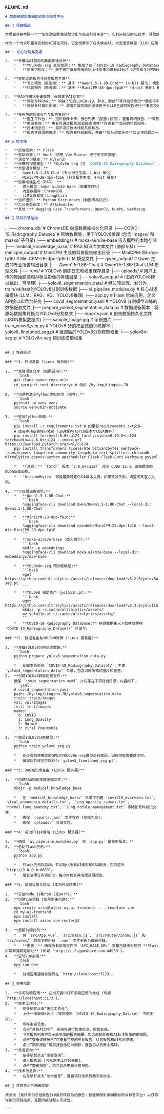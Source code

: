 ### **`README.md`**

```markdown
# 智能肺部影像辅助诊断与科普平台

## 🚀 项目概述

本项目旨在构建一个**智能肺部影像辅助诊断与患者科普平台**。它利用前沿的AI技术，辅助医生对胸部X光片进行初步的**肺部病灶实例分割**，自动生成**专业的诊断报告草稿**。同时，系统还能将这份专业报告转化为**通俗易懂的患者科普报告**，从而提升医疗效率，优化医患沟通。

作为一个为求职量身定制的AI算法项目，它全面展示了在多模态AI、大型语言模型（LLM）应用、检索增强生成（RAG）、知识图谱、模型优化及全栈开发等方面的综合实力。

## ✨ 核心功能与亮点

1.  **多模态AI驱动的肺部影像分析**
    *   **YOLOv8n-seg 真实微调：** 集成了在 `COVID-19 Radiography Database` 上微调的 **YOLOv8n-seg** 模型，实现对胸部X光片中 **COVID-19、肺部混浊、病毒性肺炎**等病灶的**精确实例分割**。
    *   **影像可视化：** 医生端可直观查看原始上传影像和带有AI标注（边界框与分割掩码）的影像。

2.  **智能诊断报告与科普报告生成**
    *   **专业报告（医生端）：** 基于 **Qwen1.5-1.8B-Chat** (4-bit 量化) 模型，结合AI影像分析结果、患者临床信息及RAG检索的肺部专科知识，生成结构严谨、内容专业的初步诊断报告草稿。
    *   **科普报告（患者端）：** 基于 **MiniCPM-2B-dpo-fp16** (4-bit 量化) 模型，将专业报告转化为通俗易懂、语气友好的患者科普报告，解释病情、治疗方案和注意事项。

3.  **RAG与知识图谱增强，有效减少AI幻觉**
    *   **肺部专科RAG：** 构建了包含COVID-19、肺炎、肺结节等详细信息的**肺部专科知识库**，通过 **moka-ai/m3e-base** 嵌入模型和 **ChromaDB** 向量数据库，为LLM提供精准的上下文。
    *   **肺部专科知识图谱：** 深度扩展的知识图谱用于对LLM生成的报告进行**事实校验和逻辑引导**，显著提升报告的准确性和可靠性，**从源头抑制AI幻觉**。

4.  **多角色前后端交互与报告管理**
    *   **医生工作台：** 提供影像上传、报告列表（含图片预览）、查看详细报告、**软删除报告**等功能。
    *   **患者查询：** 患者可通过报告ID直接查询并**只查看**自己的科普报告。
    *   **技术信息页：** 展示项目技术栈和系统状态。
    *   **报告生命周期管理：** 报告支持软删除，并由**后台调度任务**自动清理超过一天的已删除报告及关联文件。

## ⚙️ 技术栈

*   **后端框架：** Flask
*   **前端框架：** Vue3 (使用 Vue Router 进行多页面管理)
*   **深度学习框架：** PyTorch
*   **计算机视觉模型：** YOLOv8n-seg (在 `COVID-19 Radiography Database` 上微调)
*   **大型语言模型：**
    *   Qwen1.5-1.8B-Chat (专业报告生成，4-bit 量化)
    *   MiniCPM-2B-dpo-fp16 (科普报告生成，4-bit 量化)
*   **检索增强生成 (RAG)：**
    *   嵌入模型：moka-ai/m3e-base (部署在CPU)
    *   向量数据库：ChromaDB
    *   LLM集成框架：LangChain
*   **知识图谱：** Python Dictionary (肺部专科知识)
*   **后台任务调度：** APScheduler
*   **其他：** Hugging Face Transformers, OpenCV, NumPy, werkzeug

## 📂 项目目录结构

```
.
├── chroma_db/                         # ChromaDB 向量数据库持久化目录
├── COVID-19_Radiography_Dataset/      # 原始数据集，用于YOLOv8微调 (包含 images/ 和 masks/ 子目录)
├── embeddings/                        # moka-ai/m3e-base 嵌入模型的本地存储
├── medical_knowledge_base/            # RAG 知识库文本文件 (肺部专科)
├── minicpm_output/                    # MiniCPM 生成的科普报告输出目录
├── MiniCPM-2B-dpo-fp16/               # MiniCPM-2B-dpo-fp16 LLM 模型文件
├── qwen_output/                       # Qwen 生成的专业报告输出目录
├── Qwen1.5-1.8B-Chat/                 # Qwen1.5-1.8B-Chat LLM 模型文件
├── runs/                              # YOLOv8 训练日志和权重保存目录
├── uploads/                           # 用户上传的原始影像和AI标注影像的存储目录
├── yolov8_output/                     # (旧的YOLOv8模拟输出，可清理)
├── yolov8_segmentation_data/          # 经过预处理、划分为train/val/test的YOLOv8分割训练数据
├── ai_pipeline_modules.py             # 核心AI逻辑模块 (LLM、RAG、KG、YOLOv8推理)
├── app.py                             # Flask 后端应用，定义API接口和后台任务
├── covid_segmentation.yaml            # YOLOv8 分割模型训练的数据配置文件
├── prepare_yolov8_segmentation_data.py # 数据准备脚本：将原始数据集转换为YOLOv8分割格式
├── reports.json                       # 报告数据持久化文件 (JSON模拟数据库)
├── sample_image.jpg                   # 示例图片
├── train_yolov8_seg.py                # YOLOv8 分割模型微调训练脚本
├── yolov8_finetuned_seg.pt            # 微调后的YOLOv8分割模型权重
└── yolov8n-seg.pt                     # YOLOv8n-seg 预训练模型权重
```

## 🚀 快速启动

### **1. 环境准备 (Linux 服务器)**

1.  **克隆项目仓库 (如果适用):**
    ```bash
    git clone <your-repo-url>
    cd <project-root-directory> # 例如 /hy-tmp/Lingshu-7B
    ```
2.  **创建并激活Python虚拟环境 (推荐):**
    ```bash
    python3 -m venv venv
    source venv/bin/activate
    ```
3.  **安装Python依赖:**
    ```bash
    pip install -r requirements.txt # 如果有requirements.txt文件
    # 或者手动安装核心依赖 (请确保PyTorch版本与CUDA兼容)
    pip install torch==2.6.0+cu124 torchvision==0.19.0+cu124 torchaudio==2.6.0+cu124 --index-url https://download.pytorch.org/whl/cu124
    pip install transformers accelerate bitsandbytes sentence-transformers langchain-community langchain-text-splitters chromadb ultralytics opencv-python apscheduler Flask Flask-Cors werkzeug pyyaml
    ```
    *   **注意：** `torch` 版本 `2.6.0+cu124` 对应 CUDA 12.4。请根据您的CUDA版本调整。
    *   `bitsandbytes` 可能需要特定CUDA版本支持，如果安装失败，请查阅其官方文档。

4.  **下载预训练模型:**
    *   **Qwen1.5-1.8B-Chat:**
        ```bash
        huggingface-cli download Qwen/Qwen1.5-1.8B-Chat --local-dir Qwen1.5-1.8B-Chat
        ```
    *   **MiniCPM-2B-dpo-fp16:**
        ```bash
        huggingface-cli download openbmb/MiniCPM-2B-dpo-fp16 --local-dir MiniCPM-2B-dpo-fp16
        ```
    *   **moka-ai/m3e-base (嵌入模型):**
        ```bash
        mkdir -p embeddings
        huggingface-cli download moka-ai/m3e-base --local-dir embeddings/m3e-base
        ```
    *   **YOLOv8n-seg 预训练模型:**
        ```bash
        wget https://github.com/ultralytics/assets/releases/download/v8.2.0/yolov8n-seg.pt
        ```
    *   **YOLOv8 辅助资产 (yolo11n.pt):**
        ```bash
        wget https://github.com/ultralytics/assets/releases/download/v8.3.0/yolo11n.pt
        mkdir -p ~/.cache/ultralytics/assets/
        mv yolo11n.pt ~/.cache/ultralytics/assets/
        ```
    *   **COVID-19 Radiography Database:** 确保数据集已下载并放置在 `COVID-19_Radiography_Dataset/` 目录下。

### **2. 数据准备与YOLOv8微调 (Linux 服务器)**

1.  **准备YOLOv8分割训练数据:**
    ```bash
    python prepare_yolov8_segmentation_data.py
    ```
    *   此脚本将处理 `COVID-19_Radiography_Dataset/`，生成 `yolov8_segmentation_data/` 目录，包含训练所需的图片和标签。
2.  **创建YOLOv8数据配置文件:**
    确保 `covid_segmentation.yaml` 文件存在于项目根目录，内容如下：
    ```yaml
    # covid_segmentation.yaml
    path: /hy-tmp/Lingshu-7B/yolov8_segmentation_data
    train: train/images
    val: val/images
    test: test/images
    names:
      0: COVID
      1: Lung_Opacity
      2: Normal
      3: Viral Pneumonia
    ```
3.  **微调YOLOv8分割模型:**
    ```bash
    python train_yolov8_seg.py
    ```
    *   此步骤将使用您的GPU对YOLOv8n-seg模型进行微调。训练可能需要数小时。
    *   微调后的模型将保存为 `yolov8_finetuned_seg.pt`。

### **3. RAG知识库准备 (Linux 服务器)**

1.  **创建RAG知识库目录和文件:**
    ```bash
    mkdir -p medical_knowledge_base
    ```
    *   在 `medical_knowledge_base/` 目录下创建 `covid19_overview.txt`, `viral_pneumonia_details.txt`, `lung_opacity_causes.txt`, `normal_lung_anatomy.txt`, `lung_nodule_management.txt` 等肺部专科知识文件。
    *   确保 `reports.json` 文件存在 (初始为空)。
    *   确保 `uploads/` 目录存在。

### **4. 启动Flask后端 (Linux 服务器)**

1.  **确保 `ai_pipeline_modules.py` 和 `app.py` 是最新版本。**
2.  **启动Flask应用:**
    ```bash
    python app.py
    ```
    *   Flask应用将启动，并初始化所有AI模型和RAG模块。它将监听 `http://0.0.0.0:8080`。
    *   后台清理任务将启动，每小时检查并清理过期报告。

### **5. 前端设置与启动 (本地开发环境)**

1.  **安装Node.js和npm (或yarn)。**
2.  **创建Vue项目 (如果尚未创建):**
    ```bash
    npm create vite@latest my-ai-frontend -- --template vue
    cd my-ai-frontend
    npm install
    npm install axios vue-router@4
    ```
3.  **更新前端代码:**
    *   将 `src/App.vue`, `src/main.js`, `src/router/index.js` 和 `src/views/` 目录下的所有 `.vue` 文件更新为最新代码。
    *   **重要：** 确保所有前端文件中 `API_BASE_URL` 变量已替换为您的 **Flask 后端暴露网站地址** (例如 `http://i-2.gpushare.com:44953`)。
4.  **启动Vue前端:**
    ```bash
    npm run dev
    ```
    *   前端应用通常会运行在 `http://localhost:5173`。

## 🚀 使用指南

1.  **访问前端应用:** 在浏览器中打开前端应用的地址 (例如 `http://localhost:5173`)。
2.  **医生工作台:**
    *   在导航栏点击“医生工作台”。
    *   上传一张胸部X光片 (推荐使用 `COVID-19_Radiography_Dataset` 中的图片)。
    *   填写患者信息。
    *   点击“开始AI分析”，系统将进行影像检测、报告生成。
    *   下方报告列表将显示新生成的报告摘要，包含原始影像和AI标注影像的缩略图。
    *   点击“查看详细报告”可查看完整的专业报告、科普报告和AI检测详情。
    *   点击“删除报告”可将报告标记为删除，报告将从列表中移除。
3.  **患者查询:**
    *   在导航栏点击“患者查询”。
    *   输入报告ID (可从医生工作台获取)。
    *   点击“查询报告”，将只显示患者科普报告。
4.  **技术信息页:**
    *   在导航栏点击“技术信息”，查看项目技术栈和系统状态。

## 🌟 项目亮点与未来展望

请参阅 [最终项目总结报告](#最终项目总结报告：智能肺部影像辅助诊断与科普平台) 以获取详细的项目亮点、克服的挑战和未来规划。

---